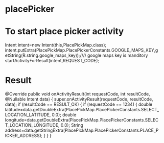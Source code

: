 # placePicker

# To start place picker activity

Intent intent=new Intent(this,PlacePickMap.class);
intent.putExtra(PlacePickMap.PlacePickerConstants.GOOGLE_MAPS_KEY,getString(R.string.google_maps_key));//// google maps key is manditory
startActivityForResult(intent,REQUEST_CODE);

# Result

   @Override
    public void onActivityResult(int requestCode, int resultCode, @Nullable Intent data) {
        super.onActivityResult(requestCode, resultCode, data);
        if (resultCode == RESULT_OK) {
            if (requestCode == 1234) {
               double latitude=data.getDoubleExtra(PlacePickMap.PlacePickerConstants.SELECT_LOCATION_LATITUDE, 0.0);
               double longitude=data.getDoubleExtra(PlacePickMap.PlacePickerConstants.SELECT_LOCATION_LONGITUDE, 0.0);
               String address=data.getStringExtra(PlacePickMap.PlacePickerConstants.PLACE_PICKER_ADDRESS);
            }
        }
    }
    
    
